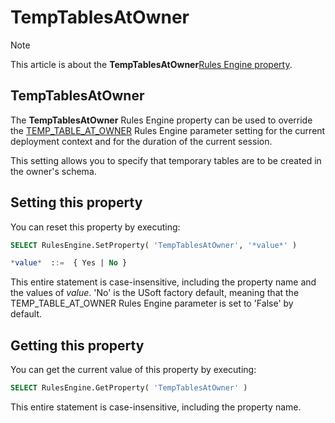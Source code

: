 # TempTablesAtOwner



> [!NOTE]
> This article is about the **TempTablesAtOwner**[Rules Engine property](/docs/Modeller%20and%20Rules%20Engine/Rules%20Engine%20properties).

## **TempTablesAtOwner**

The **TempTablesAtOwner** Rules Engine property can be used to override the [TEMP_TABLE_AT_OWNER](/docs/Modeller%20and%20Rules%20Engine/Introducing%20USoft%20Modeller%20and%20Rules%20Engine/Rules%20Engine%20parameters.md) Rules Engine parameter setting for the current deployment context and for the duration of the current session.

This setting allows you to specify that temporary tables are to be created in the owner's schema.

## Setting this property

You can reset this property by executing:

```sql
SELECT RulesEngine.SetProperty( 'TempTablesAtOwner', '*value*' )

*value*  ::=  { Yes | No }
```

This entire statement is case-insensitive, including the property name and the values of *value*. 'No' is the USoft factory default, meaning that the TEMP_TABLE_AT_OWNER Rules Engine parameter is set to 'False' by default.

## Getting this property

You can get the current value of this property by executing:

```sql
SELECT RulesEngine.GetProperty( 'TempTablesAtOwner' )
```

This entire statement is case-insensitive, including the property name.